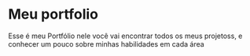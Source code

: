 # Meu portfolio
Esse é meu Portfólio nele você vai encontrar todos os meus projetoss, e conhecer um pouco sobre minhas habilidades em cada área
